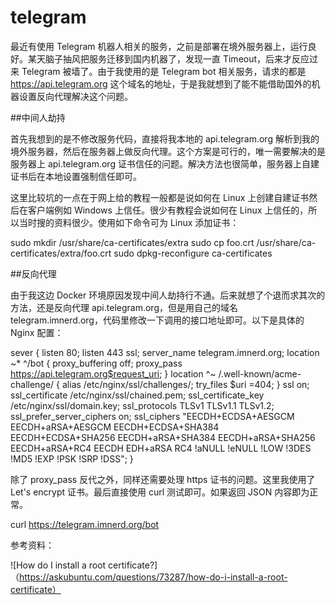 # telegram

最近有使用 Telegram 机器人相关的服务，之前是部署在境外服务器上，运行良好。某天脑子抽风把服务迁移到国内机器了，发现一直 Timeout，后来才反应过来 Telegram 被墙了。由于我使用的是 Telegram bot 相关服务，请求的都是 https://api.telegram.org 这个域名的地址，于是我就想到了能不能借助国外的机器设置反向代理解决这个问题。

##中间人劫持

首先我想到的是不修改服务代码，直接将我本地的 api.telegram.org 解析到我的境外服务器，然后在服务器上做反向代理。这个方案是可行的，唯一需要解决的是服务器上 api.telegram.org 证书信任的问题。解决方法也很简单，服务器上自建证书后在本地设置强制信任即可。

这里比较坑的一点在于网上给的教程一般都是说如何在 Linux 上创建自建证书然后在客户端例如 Windows 上信任。很少有教程会说如何在 Linux 上信任的，所以当时搜的资料很少。使用如下命令可为 Linux 添加证书：

sudo mkdir /usr/share/ca-certificates/extra
sudo cp foo.crt /usr/share/ca-certificates/extra/foo.crt
sudo dpkg-reconfigure ca-certificates

##反向代理

由于我这边 Docker 环境原因发现中间人劫持行不通。后来就想了个退而求其次的方法，还是反向代理 api.telegram.org，但是用自己的域名 telegram.imnerd.org，代码里修改一下调用的接口地址即可。以下是具体的 Nginx 配置：

sever {
  listen 80;
  listen 443 ssl;
  server_name     telegram.imnerd.org;
  location ~* ^/bot {
    proxy_buffering off;
    proxy_pass      https://api.telegram.org$request_uri;
  }
  location ^~ /.well-known/acme-challenge/ {
    alias   /etc/nginx/ssl/challenges/;
    try_files       $uri =404;
  }
  ssl on;
  ssl_certificate /etc/nginx/ssl/chained.pem;
  ssl_certificate_key /etc/nginx/ssl/domain.key;
  ssl_protocols TLSv1 TLSv1.1 TLSv1.2;
  ssl_prefer_server_ciphers       on;
  ssl_ciphers "EECDH+ECDSA+AESGCM EECDH+aRSA+AESGCM EECDH+ECDSA+SHA384 EECDH+ECDSA+SHA256 EECDH+aRSA+SHA384 EECDH+aRSA+SHA256 EECDH+aRSA+RC4 EECDH EDH+aRSA RC4 !aNULL !eNULL !LOW !3DES !MD5 !EXP !PSK !SRP !DSS";
}

除了 proxy_pass 反代之外，同样还需要处理 https 证书的问题。这里我使用了 Let's encrypt 证书。最后直接使用 curl 测试即可。如果返回 JSON 内容即为正常。

curl https://telegram.imnerd.org/bot

参考资料：

![How do I install a root certificate?]（https://askubuntu.com/questions/73287/how-do-i-install-a-root-certificate）
